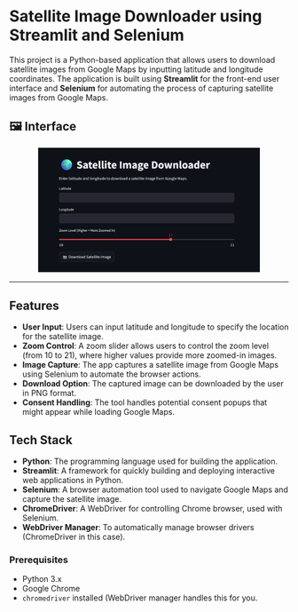 # Satellite Image Downloader using Streamlit and Selenium

This project is a Python-based application that allows users to download satellite images from Google Maps by inputting latitude and longitude coordinates. The application is built using **Streamlit** for the front-end user interface and **Selenium** for automating the process of capturing satellite images from Google Maps.
## 🖼️ Interface


<div align="center">

<img src="satellite_images/Satellite_Image_Downloader_Interface.jpg" width="400"/>

</div>

---
## Features
- **User Input**: Users can input latitude and longitude to specify the location for the satellite image.
- **Zoom Control**: A zoom slider allows users to control the zoom level (from 10 to 21), where higher values provide more zoomed-in images.
- **Image Capture**: The app captures a satellite image from Google Maps using Selenium to automate the browser actions.
- **Download Option**: The captured image can be downloaded by the user in PNG format.
- **Consent Handling**: The tool handles potential consent popups that might appear while loading Google Maps.

## Tech Stack
- **Python**: The programming language used for building the application.
- **Streamlit**: A framework for quickly building and deploying interactive web applications in Python.
- **Selenium**: A browser automation tool used to navigate Google Maps and capture the satellite image.
- **ChromeDriver**: A WebDriver for controlling Chrome browser, used with Selenium.
- **WebDriver Manager**: To automatically manage browser drivers (ChromeDriver in this case).


### Prerequisites
- Python 3.x
- Google Chrome
- `chromedriver` installed (WebDriver manager handles this for you.
